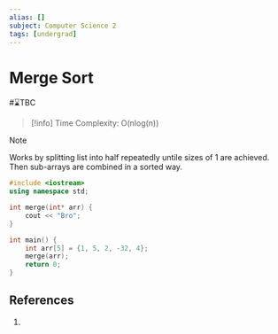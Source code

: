 ```yaml
---
alias: []
subject: Computer Science 2
tags: [undergrad]
---
```

# Merge Sort
#⌛TBC 
> [!info]
> Time Complexity: O(nlog(n))

> [!note]
> Works by splitting list into half repeatedly untile sizes of 1 are achieved. Then sub-arrays are combined in a sorted way.


```cpp
#include <iostream>
using namespace std;

int merge(int* arr) {
	cout << "Bro";
}

int main() {
	int arr[5] = {1, 5, 2, -32, 4};
	merge(arr);
	return 0;
}
```

## References
1. 